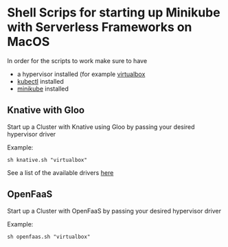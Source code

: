 # Shell Scrips for starting up Minikube with Serverless Frameworks on MacOS

In order for the scripts to work make sure to have 
- a hypervisor installed (for example [virtualbox](https://www.virtualbox.org/wiki/Downloads)
- [kubectl](https://kubernetes.io/docs/tasks/tools/install-kubectl/#install-kubectl-on-macos) installed
- [minikube](https://kubernetes.io/docs/tasks/tools/install-minikube/#install-minikube) installed

## Knative with Gloo

Start up a Cluster with Knative using Gloo by passing your desired hypervisor driver

Example:
```shell
sh knative.sh "virtualbox"
```

See a list of the available drivers [here](https://kubernetes.io/docs/setup/learning-environment/minikube/#specifying-the-vm-driver)

## OpenFaaS

Start up a Cluster with OpenFaaS by passing your desired hypervisor driver

Example:
```shell
sh openfaas.sh "virtualbox"
```